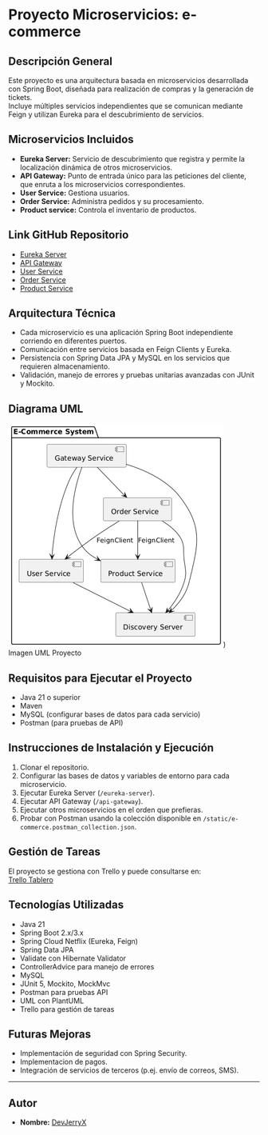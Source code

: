 # Proyecto Microservicios: e-commerce

## Descripción General
Este proyecto es una arquitectura basada en microservicios desarrollada con Spring Boot, diseñada para realización 
de compras y  la generación de tickets.  
Incluye múltiples servicios independientes que se comunican mediante Feign y utilizan Eureka para el descubrimiento de servicios.

## Microservicios Incluidos
- **Eureka Server:** Servicio de descubrimiento que registra y permite la localización dinámica de otros 
  microservicios.  
- **API Gateway:** Punto de entrada único para las peticiones del cliente, que enruta a los microservicios correspondientes.
- **User Service:** Gestiona usuarios.
- **Order Service:** Administra pedidos y su procesamiento.
- **Product service:** Controla el inventario de productos.
  
## Link GitHub Repositorio
- [Eureka Server](https://github.com/IronHackProject/discovery-server)
- [API Gateway](https://github.com/IronHackProject/gateway)  
- [User Service](https://github.com/IronHackProject/user-service)
- [Order Service](https://github.com/IronHackProject/order-service)
- [Product Service](https://github.com/IronHackProject/product-service)
## Arquitectura Técnica
- Cada microservicio es una aplicación Spring Boot independiente corriendo en diferentes puertos.
- Comunicación entre servicios basada en Feign Clients y Eureka.
- Persistencia con Spring Data JPA y MySQL en los servicios que requieren almacenamiento.
- Validación, manejo de errores y pruebas unitarias avanzadas con JUnit y Mockito.


## Diagrama UML
![UML_General.png](../static/UML_General.png))  
Imagen UML Proyecto

## Requisitos para Ejecutar el Proyecto
- Java 21 o superior
- Maven
- MySQL (configurar bases de datos para cada servicio)
- Postman (para pruebas de API)

## Instrucciones de Instalación y Ejecución
1. Clonar el repositorio.
2. Configurar las bases de datos y variables de entorno para cada microservicio.
3. Ejecutar Eureka Server (`/eureka-server`).
4. Ejecutar API Gateway (`/api-gateway`).
5. Ejecutar otros microservicios en el orden que prefieras.
6. Probar con Postman usando la colección disponible en `/static/e-commerce.postman_collection.json`.

## Gestión de Tareas
El proyecto se gestiona con Trello y puede consultarse en:  
[Trello Tablero](https://trello.com/b/P0ZVjgZX/e-commerce)

## Tecnologías Utilizadas
- Java 21
- Spring Boot 2.x/3.x
- Spring Cloud Netflix (Eureka, Feign)
- Spring Data JPA
- Validate con Hibernate Validator
- ControllerAdvice para manejo de errores
- MySQL
- JUnit 5, Mockito, MockMvc
- Postman para pruebas API
- UML con PlantUML
- Trello para gestión de tareas

## Futuras Mejoras
- Implementación de seguridad con Spring Security.
- Implementacion de pagos.
- Integración de servicios de terceros (p.ej. envío de correos, SMS).


---

## Autor
- **Nombre:** [DevJerryX](https://github.com/planetWeb252)
